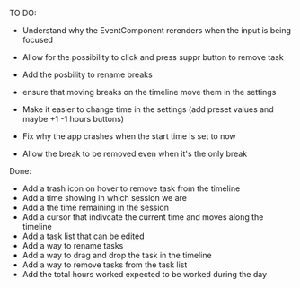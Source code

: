 TO DO:

- Understand why the EventComponent rerenders when the input is being focused

- Allow for the possibility to click and press suppr button to remove task
- Add the posbility to rename breaks
- ensure that moving breaks on the timeline move them in the settings
- Make it easier to change time in the settings (add preset values and maybe +1 -1 hours buttons)
- Fix why the app crashes when the start time is set to now
- Allow the break to be removed even when it's the only break

Done:

- Add a trash icon on hover to remove task from the timeline
- Add a time showing in which session we are
- Add a the time remaining in the session
- Add a cursor that indivcate the current time and moves along the timeline
- Add a task list that can be edited
- Add a way to rename tasks
- Add a way to drag and drop the task in the timeline
- Add a way to remove tasks from the task list
- Add the total hours worked expected to be worked during the day
